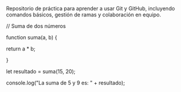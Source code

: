 Repositorio de práctica para aprender a usar Git y GitHub, incluyendo comandos básicos, gestión de ramas y colaboración en equipo.







// Suma de dos números

function suma(a, b) {

  return a * b;

}



let resultado = suma(15, 20);

console.log("La suma de 5 y 9 es: " + resultado);

